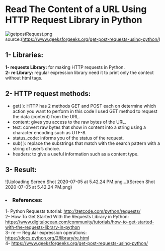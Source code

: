 # Read The Content of a URL Using HTTP Request Library in Python 

![getpostRequest.png](attachment:getpostRequest.png)<br>
source:(https://www.geeksforgeeks.org/get-post-requests-using-python/)

## 1- Libraries:
<b>1- requests Library:</b> for making HTTP requests in Python.<br>
<b>2- re Library:</b> regular expression library need it to print only the contect without html tags.<br>

## 2- HTTP request methods:
- get( ): HTTP has 2 methods GET and POST each on determine which action you want to perform in this code I used GET method to request the data (content) from the URL.<br>
- content: gives you access to the raw bytes of the URL.<br>
- text: convert raw bytes that show in content into a string using a character encoding such as UTF-8.<br>
- status_code: informs you of the status of the request.<br>
- sub( ): replace the substrings that match with the search pattern with a string of user’s choice.<br>
- headers: to give a useful information such as a content type.<br>

## 3- Result:
![Uploading Screen Shot 2020-07-05 at 5.42.24 PM.png…](Screen Shot 2020-07-05 at 5.42.24 PM.png)


### <li> References:</li>
1- Python Requests tutorial: http://zetcode.com/python/requests/ <br>
2- How To Get Started With the Requests Library in Python: https://www.digitalocean.com/community/tutorials/how-to-get-started-with-the-requests-library-in-python <br>
3- re — Regular expression operations: https://docs.python.org/2/library/re.html <br>
4- https://www.geeksforgeeks.org/get-post-requests-using-python/ <br>


